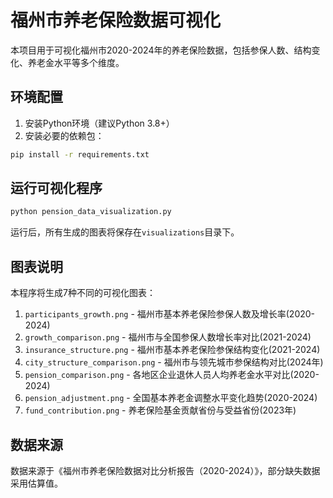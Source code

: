 # 福州市养老保险数据可视化

本项目用于可视化福州市2020-2024年的养老保险数据，包括参保人数、结构变化、养老金水平等多个维度。

## 环境配置

1. 安装Python环境（建议Python 3.8+）
2. 安装必要的依赖包：

```bash
pip install -r requirements.txt
```

## 运行可视化程序

```bash
python pension_data_visualization.py
```

运行后，所有生成的图表将保存在`visualizations`目录下。

## 图表说明

本程序将生成7种不同的可视化图表：

1. `participants_growth.png` - 福州市基本养老保险参保人数及增长率(2020-2024)
2. `growth_comparison.png` - 福州市与全国参保人数增长率对比(2021-2024)
3. `insurance_structure.png` - 福州市基本养老保险参保结构变化(2021-2024)
4. `city_structure_comparison.png` - 福州市与领先城市参保结构对比(2024年)
5. `pension_comparison.png` - 各地区企业退休人员人均养老金水平对比(2020-2024)
6. `pension_adjustment.png` - 全国基本养老金调整水平变化趋势(2020-2024)
7. `fund_contribution.png` - 养老保险基金贡献省份与受益省份(2023年)

## 数据来源

数据来源于《福州市养老保险数据对比分析报告（2020-2024）》，部分缺失数据采用估算值。 